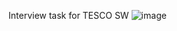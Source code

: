 Interview task for TESCO SW
![image](https://user-images.githubusercontent.com/76946156/127191121-d7508ea3-26b5-4a53-ae5a-d2abf220849d.png)
